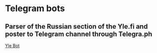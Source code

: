 # Telegram bots


## Parser of the Russian section of the Yle.fi and poster to Telegram channel through Telegra.ph
[Yle Bot](https://github.com/StripedBear/telegram_bots/blob/master/yle_bot.py) 
